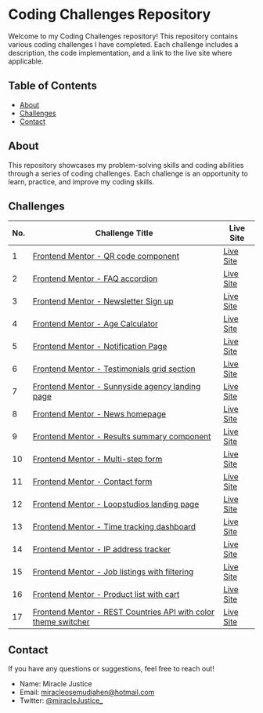 # Coding Challenges Repository

Welcome to my Coding Challenges repository! This repository contains various coding challenges I have completed. Each challenge includes a description, the code implementation, and a link to the live site where applicable.

## Table of Contents

- [About](#about)
- [Challenges](#challenges)
- [Contact](#contact)

## About

This repository showcases my problem-solving skills and coding abilities through a series of coding challenges. Each challenge is an opportunity to learn, practice, and improve my coding skills.

## Challenges

| No. | Challenge Title | Live Site |
| --- | --------------- | --------- |
| 1   | [Frontend Mentor - QR code component](./Challenge1) | [Live Site](https://coded-by-mj.github.io/Front-end-Mentor-Challenge1/) |
| 2   | [Frontend Mentor - FAQ accordion](./Challenge2) | [Live Site](https://coded-by-mj.github.io/Front-end-Mentor-Challenge2/) |
| 3   | [Frontend Mentor - Newsletter Sign up](./Challenge3) | [Live Site](https://coded-by-mj.github.io/Front-end-Mentor-Challenge3/) |
| 4   | [Frontend Mentor - Age Calculator](./Challenge4) | [Live Site](https://coded-by-mj.github.io/Front-end-Mentor-Challenge4/) |
| 5   | [Frontend Mentor - Notification Page](./Challenge5) | [Live Site](https://coded-by-mj.github.io/Front-end-Mentor-Challenge5/) |
| 6  | [Frontend Mentor -  Testimonials grid section](./Challenge6) | [Live Site](https://coded-by-mj.github.io/Front-end-Mentor-Challenge6/) |
| 7  | [Frontend Mentor - Sunnyside agency landing page](./Challenge7) | [Live Site](https://coded-by-mj.github.io/Front-end-Mentor-Challenge7/) |
| 8  | [Frontend Mentor - News homepage](./Challenge8) | [Live Site](https://coded-by-mj.github.io/Front-end-Mentor-Challenge8/) |
| 9  | [Frontend Mentor - Results summary component](./Challenge9) | [Live Site](https://coded-by-mj.github.io/Front-end-Mentor-Challenge9/) |
| 10  | [Frontend Mentor - Multi-step form](./Challenge10) | [Live Site](https://coded-by-mj.github.io/Front-end-Mentor-Challenge10/) |
| 11  | [Frontend Mentor - Contact form](./Challenge11) | [Live Site](https://coded-by-mj.github.io/Front-end-Mentor-Challenge11/) |
| 12 | [Frontend Mentor - Loopstudios landing page](./Challenge12) | [Live Site](https://coded-by-mj.github.io/Front-end-Mentor-Challenge12/) |
| 13  | [Frontend Mentor - Time tracking dashboard](./Challenge13) | [Live Site](https://coded-by-mj.github.io/Front-end-Mentor-Challenge13/) |
| 14 | [Frontend Mentor - IP address tracker](./Challenge14) | [Live Site](https://coded-by-mj.github.io/Front-end-Mentor-Challenge14/) |
| 15  | [Frontend Mentor - Job listings with filtering](./Challenge15) | [Live Site](https://coded-by-mj.github.io/Front-end-Mentor-Challenge15/) |
| 16 | [Frontend Mentor - Product list with cart](./Challenge16) | [Live Site](https://front-end-mentor-challenge16.vercel.app/) |
| 17 | [Frontend Mentor - REST Countries API with color theme switcher](./Challenge17) | [Live Site](https://mj-rest-countries-api.vercel.app/) |

## Contact

If you have any questions or suggestions, feel free to reach out!

- Name: Miracle Justice
- Email: [miracleosemudiahen@hotmail.com](mailto:miracleosemudiahen@hotmail.com)
- Twitter: [@miracleJustice_](https://twitter.com/miraclejustice_)
